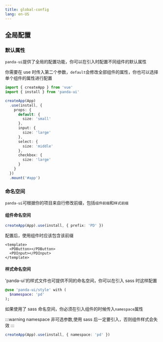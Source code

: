 ```yaml
---
title: global-config
lang: en-US
---
```


## 全局配置

### 默认属性

`panda-ui`提供了全局的配置功能，你可以在引入时配置不同组件的默认属性

你需要在 use 时传入第二个参数，`default`会修改全部组件的属性，你也可以选择单个组件的属性进行配置

```ts
import { createApp } from 'vue'
import { install } from 'panda-ui'

createApp(App)
  .use(install, {
    props: {
      default: {
        size: 'small'
      },
      input: {
        size: 'large'
      },
      select: {
        size: 'middle'
      },
      checkbox: {
        size: 'large'
      }
    }
  })
  .mount('#app')

```

### 命名空间

`panda-ui`可根据你的项目来自行修改前缀，包括`组件前缀`和`样式前缀`

#### 组件命名空间

```ts
createApp(App).use(install, { prefix: 'PD' })
```

配置后，使用组件时应该包含该前缀

```vue
<template>
  <PDButton></PDButton>
  <PDInput></PDInput>
</template>
```

#### 样式命名空间

'panda-ui'的样式文件也可提供不同的命名空间，你可以在引入 sass 时这样配置

```sass
@use 'panda-ui/style' with (
  $namespace: 'pd'
);

```

如果使用了 sass 命名空间，你必须在引入组件的时候传入`namespace`属性

:::warning
namespace 非可选参数,使用 sass 后一定要引入，否则组件样式会失效
:::

```ts
createApp(App).use(install, { namespace: 'pd' })
```
